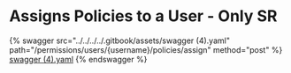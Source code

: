 # Assigns Policies to a User - Only SR

{% swagger src="../../../../.gitbook/assets/swagger (4).yaml" path="/permissions/users/{username}/policies/assign" method="post" %}
[swagger (4).yaml](<../../../../.gitbook/assets/swagger (4).yaml>)
{% endswagger %}
